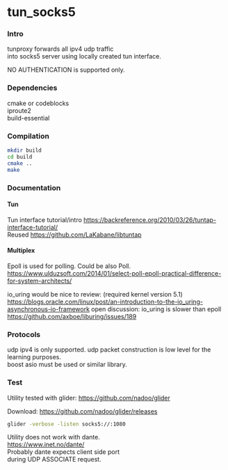 # tun_socks5

### Intro
tunproxy forwards all ipv4 udp traffic   
into socks5 server using locally created tun interface.

NO AUTHENTICATION is supported only.

### Dependencies

cmake or codeblocks  
iproute2  
build-essential  

### Compilation

```sh
mkdir build
cd build
cmake ..
make
```

### Documentation 

#### Tun
Tun interface tutorial/intro https://backreference.org/2010/03/26/tuntap-interface-tutorial/  
Reused https://github.com/LaKabane/libtuntap   

#### Multiplex
Epoll is used for polling. Could be also Poll.   
https://www.ulduzsoft.com/2014/01/select-poll-epoll-practical-difference-for-system-architects/

io_uring would be nice to review: (required kernel version 5.1)
https://blogs.oracle.com/linux/post/an-introduction-to-the-io_uring-asynchronous-io-framework
open discussion: io_uring is slower than epoll
https://github.com/axboe/liburing/issues/189

### Protocols
udp ipv4 is only supported.
udp packet construction is low level for the learning purposes.   
boost asio must be used or similar library.  

### Test
Utility tested with glider: https://github.com/nadoo/glider  
  
Download: https://github.com/nadoo/glider/releases  
  
```sh
glider -verbose -listen socks5://:1080
````
  
Utility does not work with dante.  
https://www.inet.no/dante/  
Probably dante expects client side port   
during UDP ASSOCIATE request.  

